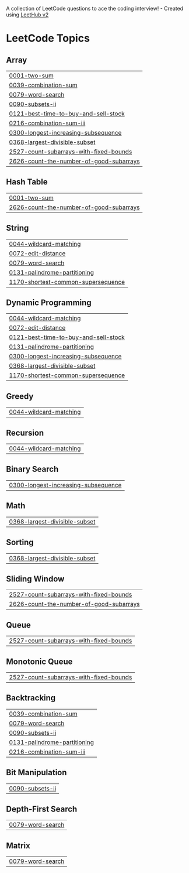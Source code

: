 A collection of LeetCode questions to ace the coding interview! - Created using [LeetHub v2](https://github.com/arunbhardwaj/LeetHub-2.0)
<!---LeetCode Topics Start-->
# LeetCode Topics
## Array
|  |
| ------- |
| [0001-two-sum](https://github.com/Sandeepcmd/DSA_MONSTER/tree/master/0001-two-sum) |
| [0039-combination-sum](https://github.com/Sandeepcmd/DSA_MONSTER/tree/master/0039-combination-sum) |
| [0079-word-search](https://github.com/Sandeepcmd/DSA_MONSTER/tree/master/0079-word-search) |
| [0090-subsets-ii](https://github.com/Sandeepcmd/DSA_MONSTER/tree/master/0090-subsets-ii) |
| [0121-best-time-to-buy-and-sell-stock](https://github.com/Sandeepcmd/DSA_MONSTER/tree/master/0121-best-time-to-buy-and-sell-stock) |
| [0216-combination-sum-iii](https://github.com/Sandeepcmd/DSA_MONSTER/tree/master/0216-combination-sum-iii) |
| [0300-longest-increasing-subsequence](https://github.com/Sandeepcmd/DSA_MONSTER/tree/master/0300-longest-increasing-subsequence) |
| [0368-largest-divisible-subset](https://github.com/Sandeepcmd/DSA_MONSTER/tree/master/0368-largest-divisible-subset) |
| [2527-count-subarrays-with-fixed-bounds](https://github.com/Sandeepcmd/DSA_MONSTER/tree/master/2527-count-subarrays-with-fixed-bounds) |
| [2626-count-the-number-of-good-subarrays](https://github.com/Sandeepcmd/DSA_MONSTER/tree/master/2626-count-the-number-of-good-subarrays) |
## Hash Table
|  |
| ------- |
| [0001-two-sum](https://github.com/Sandeepcmd/DSA_MONSTER/tree/master/0001-two-sum) |
| [2626-count-the-number-of-good-subarrays](https://github.com/Sandeepcmd/DSA_MONSTER/tree/master/2626-count-the-number-of-good-subarrays) |
## String
|  |
| ------- |
| [0044-wildcard-matching](https://github.com/Sandeepcmd/DSA_MONSTER/tree/master/0044-wildcard-matching) |
| [0072-edit-distance](https://github.com/Sandeepcmd/DSA_MONSTER/tree/master/0072-edit-distance) |
| [0079-word-search](https://github.com/Sandeepcmd/DSA_MONSTER/tree/master/0079-word-search) |
| [0131-palindrome-partitioning](https://github.com/Sandeepcmd/DSA_MONSTER/tree/master/0131-palindrome-partitioning) |
| [1170-shortest-common-supersequence](https://github.com/Sandeepcmd/DSA_MONSTER/tree/master/1170-shortest-common-supersequence) |
## Dynamic Programming
|  |
| ------- |
| [0044-wildcard-matching](https://github.com/Sandeepcmd/DSA_MONSTER/tree/master/0044-wildcard-matching) |
| [0072-edit-distance](https://github.com/Sandeepcmd/DSA_MONSTER/tree/master/0072-edit-distance) |
| [0121-best-time-to-buy-and-sell-stock](https://github.com/Sandeepcmd/DSA_MONSTER/tree/master/0121-best-time-to-buy-and-sell-stock) |
| [0131-palindrome-partitioning](https://github.com/Sandeepcmd/DSA_MONSTER/tree/master/0131-palindrome-partitioning) |
| [0300-longest-increasing-subsequence](https://github.com/Sandeepcmd/DSA_MONSTER/tree/master/0300-longest-increasing-subsequence) |
| [0368-largest-divisible-subset](https://github.com/Sandeepcmd/DSA_MONSTER/tree/master/0368-largest-divisible-subset) |
| [1170-shortest-common-supersequence](https://github.com/Sandeepcmd/DSA_MONSTER/tree/master/1170-shortest-common-supersequence) |
## Greedy
|  |
| ------- |
| [0044-wildcard-matching](https://github.com/Sandeepcmd/DSA_MONSTER/tree/master/0044-wildcard-matching) |
## Recursion
|  |
| ------- |
| [0044-wildcard-matching](https://github.com/Sandeepcmd/DSA_MONSTER/tree/master/0044-wildcard-matching) |
## Binary Search
|  |
| ------- |
| [0300-longest-increasing-subsequence](https://github.com/Sandeepcmd/DSA_MONSTER/tree/master/0300-longest-increasing-subsequence) |
## Math
|  |
| ------- |
| [0368-largest-divisible-subset](https://github.com/Sandeepcmd/DSA_MONSTER/tree/master/0368-largest-divisible-subset) |
## Sorting
|  |
| ------- |
| [0368-largest-divisible-subset](https://github.com/Sandeepcmd/DSA_MONSTER/tree/master/0368-largest-divisible-subset) |
## Sliding Window
|  |
| ------- |
| [2527-count-subarrays-with-fixed-bounds](https://github.com/Sandeepcmd/DSA_MONSTER/tree/master/2527-count-subarrays-with-fixed-bounds) |
| [2626-count-the-number-of-good-subarrays](https://github.com/Sandeepcmd/DSA_MONSTER/tree/master/2626-count-the-number-of-good-subarrays) |
## Queue
|  |
| ------- |
| [2527-count-subarrays-with-fixed-bounds](https://github.com/Sandeepcmd/DSA_MONSTER/tree/master/2527-count-subarrays-with-fixed-bounds) |
## Monotonic Queue
|  |
| ------- |
| [2527-count-subarrays-with-fixed-bounds](https://github.com/Sandeepcmd/DSA_MONSTER/tree/master/2527-count-subarrays-with-fixed-bounds) |
## Backtracking
|  |
| ------- |
| [0039-combination-sum](https://github.com/Sandeepcmd/DSA_MONSTER/tree/master/0039-combination-sum) |
| [0079-word-search](https://github.com/Sandeepcmd/DSA_MONSTER/tree/master/0079-word-search) |
| [0090-subsets-ii](https://github.com/Sandeepcmd/DSA_MONSTER/tree/master/0090-subsets-ii) |
| [0131-palindrome-partitioning](https://github.com/Sandeepcmd/DSA_MONSTER/tree/master/0131-palindrome-partitioning) |
| [0216-combination-sum-iii](https://github.com/Sandeepcmd/DSA_MONSTER/tree/master/0216-combination-sum-iii) |
## Bit Manipulation
|  |
| ------- |
| [0090-subsets-ii](https://github.com/Sandeepcmd/DSA_MONSTER/tree/master/0090-subsets-ii) |
## Depth-First Search
|  |
| ------- |
| [0079-word-search](https://github.com/Sandeepcmd/DSA_MONSTER/tree/master/0079-word-search) |
## Matrix
|  |
| ------- |
| [0079-word-search](https://github.com/Sandeepcmd/DSA_MONSTER/tree/master/0079-word-search) |
<!---LeetCode Topics End-->
